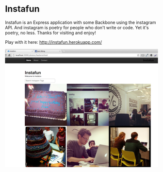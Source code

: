 Instafun
========

Instafun is an Express application with some Backbone using the instagram API. And instagram is poetry for people who don't write or code. Yet it's poetry, no less. Thanks for visiting and enjoy!

Play with it here: http://instafun.herokuapp.com/

![instafun png](https://github.com/janewang/Instafun_public/raw/master/public/images/instafun.png)
